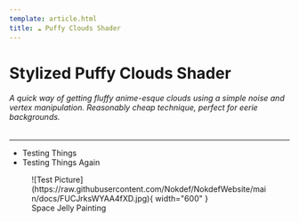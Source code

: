 ```yaml
---
template: article.html
title: ☁️ Puffy Clouds Shader
---
```


# Stylized Puffy Clouds Shader

###### A quick way of getting fluffy anime-esque clouds using a simple noise and vertex manipulation. Reasonably cheap technique, perfect for eerie backgrounds.
___

* Testing Things
* Testing Things Again

<figure markdown>
![Test Picture](https://raw.githubusercontent.com/Nokdef/NokdefWebsite/main/docs/FUCJrksWYAA4fXD.jpg){ width="600" }
<figcaption> Space Jelly Painting</figcaption> </figure>